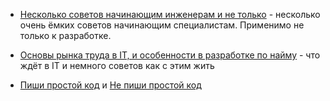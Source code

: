- [Несколько советов начинающим инженерам и не только](https://habr.com/ru/companies/itfb/articles/790932/) - несколько очень ёмких советов начинающим специалистам. Применимо не только к разработке.
- [Основы рынка труда в IT, и особенности в разработке по найму](https://habr.com/ru/articles/817421/) - что ждёт в IT и немного советов как с этим жить

- [Пиши простой код](https://habr.com/ru/articles/903426/) и [Не пиши простой код](https://habr.com/ru/articles/903750/)
